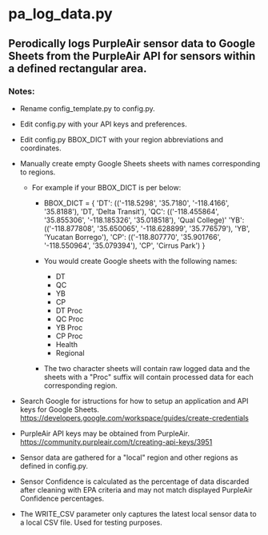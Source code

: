 # pa_log_data.py
 
## Perodically logs PurpleAir sensor data to Google Sheets from the PurpleAir API for sensors within a defined rectangular area.

### Notes:
 
- Rename config_template.py to config.py.
- Edit config.py with your API keys and preferences.
- Edit config.py BBOX_DICT with your region abbreviations and coordinates. 
- Manually create empty Google Sheets sheets with names corresponding to regions.
  - For example if your BBOX_DICT is per below:
    - BBOX_DICT = {
        'DT': (('-118.5298', '35.7180', '-118.4166', '35.8188'), 'DT, 'Delta Transit'), 
        'QC': (('-118.455864', '35.855306', '-118.185326', '35.018518'), 'Qual College)' 
        'YB': (('-118.877808', '35.650065', '-118.628899', '35.776579'), 'YB', 'Yucatan Borrego'), 
        'CP': (('-118.807770', '35.901766', '-118.550964', '35.079394'), 'CP', 'Cirrus Park') 
        }
    - You would create Google sheets with the following names:
        - DT
        - QC
        - YB
        - CP
        - DT Proc
        - QC Proc
        - YB Proc
        - CP Proc
        - Health
        - Regional
 
    - The two character sheets will contain raw logged data and the sheets with a "Proc" suffix will contain processed data for each corresponding region.

- Search Google for istructions for how to setup an application and API keys for Google Sheets. https://developers.google.com/workspace/guides/create-credentials 
- PurpleAir API keys may be obtained from PurpleAir. https://community.purpleair.com/t/creating-api-keys/3951 
- Sensor data are gathered for a "local" region and other regions as defined in config.py.
- Sensor Confidence is calculated as the percentage of data discarded after cleaning with EPA criteria and may not match displayed PurpleAir Confidence percentages.
- The WRITE_CSV parameter only captures the latest local sensor data to a local CSV file. Used for testing purposes.
